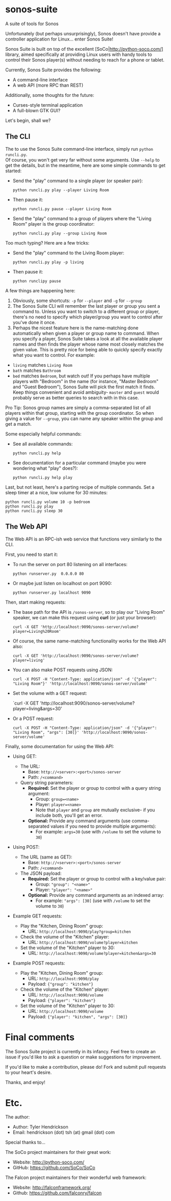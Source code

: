 # sonos-suite
A suite of tools for Sonos

Unfortunately (but perhaps unsurprisingly), Sonos doesn't have provide a controller application for Linux...
enter Sonos Suite!

Sonos Suite is built on top of the excellent [SoCo|http://python-soco.com/] library, aimed specifically at
providing Linux users with handy tools to control their Sonos player(s) without needing to reach for a phone
or tablet.

Currently, Sonos Suite provides the following:
* A command-line interface
* A web API (more RPC than REST)

Additionally, some thoughts for the future:
* Curses-style terminal application
* A full-blown GTK GUI?

Let's begin, shall we?

## The CLI
The to use the Sonos Suite command-line interface, simply run `python runcli.py`.  
Of course, you won't get very far without some arguments.  Use `--help` to get the details, but in the meantime, here are some simple commands to get started:

* Send the "play" command to a single player (or speaker pair):

  `python runcli.py play --player Living Room`

* Then pause it:

  `python runcli.py pause --player Living Room`

* Send the "play" command to a group of players where the "Living Room" player is the group coordinator:

  `python runcli.py play --group Living Room`

Too much typing?  Here are a few tricks:

* Send the "play" command to the Living Room player:

  `python runcli.py play -p living`

* Then pause it:

  `python runclipy pause`

A few things are happening here:

1. Obviously, some shortcuts: `-p` for `--player` and `-g` for `--group`
2. The Sonos Suite CLI will remember the last player or group you sent a command to.  Unless you want to switch to a different group or player, there's no need to specify which player/group you want to control after you've done it once.
3. Perhaps the nicest feature here is the name-matching done automatically when given a player or group name to command.  When you specify a player, Sonos Suite takes a look at all the available player names and then finds the player whose name most closely matches the given value.  This is pretty nice for being able to quickly specify exactly what you want to control.  For example:
  * `living` matches `Living Room`
  * `bath` matches `Bathroom`
  * `bed` matches `Bedroom`, but watch out!  If you perhaps have multiple players with "Bedroom" in the name (for instance, "Master Bedroom" and "Guest Bedroom"), Sonos Suite will pick the first match it finds.  Keep things convenient and avoid ambiguity- `master` and `guest` would probably serve as better queries to search with 
in this case.

Pro Tip: Sonos group names are simply a comma-separated list of all players within that group, starting with the group coordinator.  So when giving a value for `--group`, you can name any speaker within the group and get a match.

Some especially helpful commands:

* See all available commands:

  `python runcli.py help`
* See documentation for a particular command (maybe you were wondering what "play" does?):

  `python runcli.py help play`

Last, but not least, here's a parting recipe of multiple commands.  Set a sleep timer at a nice, low volume for 30 minutes:

```
python runcli.py volume 10 -p bedroom
python runcli.py play
python runcli.py sleep 30
```

## The Web API
The Web API is an RPC-ish web service that functions very similarly to the CLI.

First, you need to start it:

* To run the server on port 80 listening on all interfaces:

  `python runserver.py  0.0.0.0 80`
* Or maybe just listen on localhost on port 9090:

  `python runserver.py localhost 9090`

Then, start making requests:

* The base path for the API is `/sonos-server`, so to play our "Living Room" speaker, we can make this request using **curl** (or just your browser):

  `curl -X GET 'http://localhost:9090/sonos-server/volume?player=Living%20Room'`
* Of course, the same name-matching functionality works for the Web API also:

  `curl -X GET 'http://localhost:9090/sonos-server/volume?player=living'`

* You can also make POST requests using JSON:

  `curl -X POST -H "Content-Type: application/json" -d '{"player": "Living Room"}' 'http://localhost:9090/sonos-server/volume'`

* Set the volume with a GET request:

  `curl -X GET 'http://localhost:9090/sonos-server/volume?player=living&args=30'

* Or a POST request:

  `curl -X POST -H "Content-Type: application/json" -d '{"player": "Living Room", "args": [30]}' 'http://localhost:9090/sonos-server/volume'`

Finally, some documentation for using the Web API:

* Using GET:
  * The URL:
     * Base: `http://<server>:<port>/sonos-server`
     * Path: `/<command>`
  * Query string parameters:
      * **Required:** Set the player or group to control with a query string argument:
         * Group: `group=<name>`
         * Player: `player=<name>`
         * Note that `player` and `group` are mutually exclusive- if you include both, you'll get an error.
     * **Optional:** Provide any command arguments (use comma-separated values if you need to provide multiple arguments):
         * For example: `args=30` (use with `/volume` to set the volume to `30`)
* Using POST:
  * The URL (same as GET):
     * Base: `http://<server>:<port>/sonos-server`
     * Path: `/<command>`
  * The JSON payload:
      * **Required:** Set the player or group to control with a key/value pair:
         * Group: `"group": "<name>"`
         * Player: `"player": "<name>"`
      * **Optional:** Provide any command arguments as an indexed array:
         * For example: `"args": [30]` (use with `/volume` to set the volume to `30`)

* Example GET requests:
  * Play the "Kitchen, Dining Room" group:
      * URL: `http://localhost:9090/play?group=kitchen`
  * Check the volume of the "Kitchen" player:
      * URL: `http://localhost:9090/volume?player=kitchen`
  * Set the volume of the "Kitchen" player to 30:
      * URL: `http://localhost:9090/volume?player=kitchen&args=30`
* Example POST requests:
  * Play the "Kitchen, Dining Room" group:
      * URL: `http://localhost:9090/play`
      * Payload: `{"group": "kitchen"}`
  * Check the volume of the "Kitchen" player:
      * URL: `http://localhost:9090/volume`
      * Payload: `{"player": "kitchen"}`
  * Set the volume of the "Kitchen" player to 30:
      * URL: `http://localhost:9090/volume`
      * Payload: `{"player": "kitchen", "args": [30]}`

# Final comments
The Sonos Suite project is currently in its infancy.  Feel free to create an issue if you'd like to ask a question or make suggestions for improvement.

If you'd like to make a contribution, please do!  Fork and submit pull requests to your heart's desire.

Thanks, and enjoy!

# Etc.
The author:

* Author: Tyler Hendrickson 
* Email: hendrickson (dot) tsh (at) gmail (dot) com

Special thanks to...

The SoCo project maintainers for their great work:

* Website:  http://python-soco.com/
* GitHub: https://github.com/SoCo/SoCo

The Falcon project maintainers for their wonderful web framework:

* Website: http://falconframework.org/
* Github: https://github.com/falconry/falcon
